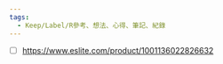 ```yaml
---
tags:
  - Keep/Label/R參考、想法、心得、筆記、紀錄
---
```



- [ ] https://www.eslite.com/product/1001136022826632